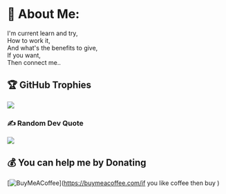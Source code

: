 # 💫 About Me:
I'm current learn and try,<br>How to work it,<br>And what's the benefits to give,<br>If you want,<br>Then connect me..<br>



## 🏆 GitHub Trophies
![](https://github-profile-trophy.vercel.app/?username=roseanraol&theme=radical&no-frame=false&no-bg=false&margin-w=4)

### ✍️ Random Dev Quote
![](https://quotes-github-readme.vercel.app/api?type=horizontal&theme=radical)

  ## 💰 You can help me by Donating
  [![BuyMeACoffee](https://img.shields.io/badge/Buy%20Me%20a%20Coffee-ffdd00?style=for-the-badge&logo=buy-me-a-coffee&logoColor=black)](https://buymeacoffee.com/if you like coffee then buy ) 

  
<!-- Proudly created with GPRM ( https://gprm.itsvg.in ) -->
